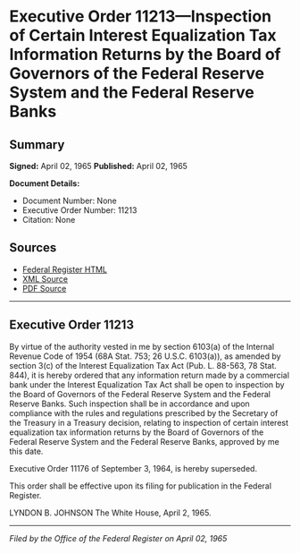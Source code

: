 # Executive Order 11213—Inspection of Certain Interest Equalization Tax Information Returns by the Board of Governors of the Federal Reserve System and the Federal Reserve Banks

## Summary

**Signed:** April 02, 1965
**Published:** April 02, 1965

**Document Details:**
- Document Number: None
- Executive Order Number: 11213
- Citation: None

## Sources
- [Federal Register HTML](https://www.presidency.ucsb.edu/documents/executive-order-11213-inspection-certain-interest-equalization-tax-information-returns-the)
- [XML Source](None)
- [PDF Source](None)

---

## Executive Order 11213

By virtue of the authority vested in me by section 6103(a) of the Internal Revenue Code of 1954 (68A Stat. 753; 26 U.S.C. 6103(a)), as amended by section 3(c) of the Interest Equalization Tax Act (Pub. L. 88-563, 78 Stat. 844), it is hereby ordered that any information return made by a commercial bank under the Interest Equalization Tax Act shall be open to inspection by the Board of Governors of the Federal Reserve System and the Federal Reserve Banks. Such inspection shall be in accordance and upon compliance with the rules and regulations prescribed by the Secretary of the Treasury in a Treasury decision, relating to inspection of certain interest equalization tax information returns by the Board of Governors of the Federal Reserve System and the Federal Reserve Banks, approved by me this date.

Executive Order 11176 of September 3, 1964, is hereby superseded.

This order shall be effective upon its filing for publication in the Federal Register.

LYNDON B. JOHNSON
The White House,
April 2, 1965.

---

*Filed by the Office of the Federal Register on April 02, 1965*
